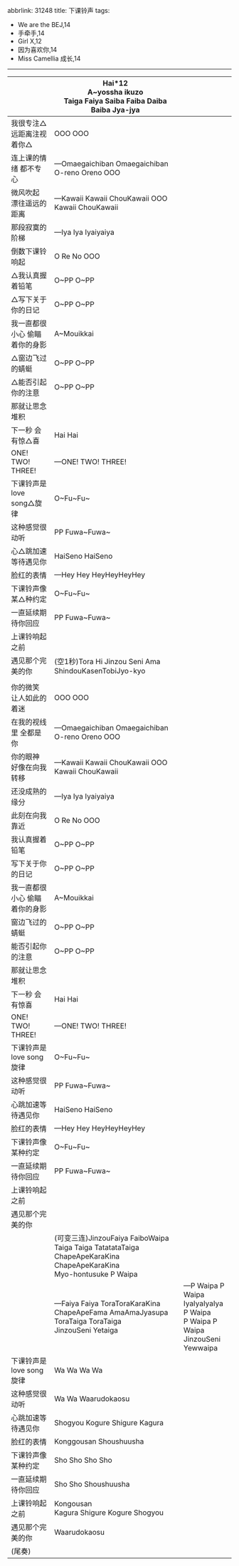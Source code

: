 abbrlink: 31248
title: 下课铃声
tags:
  - We are the BEJ,14
  - 手牵手,14
  - Girl X,12
  - 因为喜欢你,14
  - Miss Camellia 成长,14
---
|      |Hai*12<br>A~yossha ikuzo<br>Taiga Faiya Saiba Faiba Daiba Baiba Jya-jya|      |
|--|--|--|
|我很专注△ 远距离注视着你△|OOO OOO|      |
|连上课的情绪 都不专心|—Omaegaichiban Omaegaichiban O-reno Oreno OOO|      |
|微风吹起 漂往遥远的距离|—Kawaii Kawaii ChouKawaii OOO Kawaii ChouKawaii|      |
|那段寂寞的阶梯|—Iya Iya Iyaiyaiya|      |
|倒数下课铃响起|O Re No OOO|      |
|△我认真握着铅笔|O~PP O~PP|      |
|△写下关于你的日记|O~PP O~PP|      |
|我一直都很小心 偷瞄着你的身影|A~Mouikkai|      |
|△窗边飞过的蜻蜓 |O~PP O~PP|      |
|△能否引起你的注意|O~PP O~PP|      |
|那就让思念堆积|      |      |
|下一秒 会有惊△喜|Hai Hai|      |
|ONE! TWO! THREE!|—ONE! TWO! THREE!|      |
|下课铃声是love song△旋律|O~Fu~Fu~|      |
|这种感觉很动听|PP Fuwa~Fuwa~|      |
|心△跳加速等待遇见你|HaiSeno HaiSeno|      |
|脸红的表情|—Hey Hey HeyHeyHeyHey|      |
|下课铃声像某△种约定|O~Fu~Fu~|      |
|一直延续期待你回应|PP Fuwa~Fuwa~|      |
|上课铃响起之前|      |      |
|遇见那个完美的你|(空1秒)Tora Hi Jinzou Seni Ama ShindouKasenTobiJyo-kyo|      |
|      |      |      |
|你的微笑 让人如此的着迷|OOO OOO|      |
|在我的视线里 全都是你|—Omaegaichiban Omaegaichiban O-reno Oreno OOO|      |
|你的眼神 好像在向我转移|—Kawaii Kawaii ChouKawaii OOO Kawaii ChouKawaii|      |
|还没成熟的缘分|—Iya Iya Iyaiyaiya|      |
|此刻在向我靠近|O Re No OOO|      |
|我认真握着铅笔 |O~PP O~PP|      |
|写下关于你的日记|O~PP O~PP|      |
|我一直都很小心 偷瞄着你的身影|A~Mouikkai|      |
|窗边飞过的蜻蜓|O~PP O~PP|      |
|能否引起你的注意|O~PP O~PP|      |
|那就让思念堆积|      |      |
|下一秒 会有惊喜|Hai Hai|      |
|ONE! TWO! THREE!|—ONE! TWO! THREE!|      |
|下课铃声是love song旋律|O~Fu~Fu~|      |
|这种感觉很动听|PP Fuwa~Fuwa~|      |
|心跳加速等待遇见你|HaiSeno HaiSeno|      |
|脸红的表情|—Hey Hey HeyHeyHeyHey|      |
|下课铃声像某种约定|O~Fu~Fu~|      |
|一直延续期待你回应|PP Fuwa~Fuwa~|      |
|上课铃响起之前|      |      |
|遇见那个完美的你|      |      |
|      |(可变三连)JinzouFaiya FaiboWaipa<br>Taiga Taiga TatatataTaiga<br>ChapeApeKaraKina ChapeApeKaraKina<br>Myo-hontusuke P Waipa|      |
|      |—Faiya Faiya ToraToraKaraKina<br>ChapeApeFama AmaAmaJyasupa<br>ToraTaiga ToraTaiga<br>JinzouSeni Yetaiga<br>|—P Waipa P Waipa<br>IyaIyaIyaIya P Waipa<br>P Waipa P Waipa<br>JinzouSeni Yewwaipa|
|下课铃声是love song旋律|Wa  Wa  Wa  Wa |      |
|这种感觉很动听|Wa Wa Waarudokaosu|      |
|心跳加速等待遇见你|Shogyou Kogure Shigure Kagura|      |
|脸红的表情|Konggousan Shoushuusha|      |
|下课铃声像某种约定|Sho Sho Sho Sho|      |
|一直延续期待你回应|Sho Sho Shoushuusha|      |
|上课铃响起之前|Kongousan<br>Kagura Shigure Kogure Shogyou|      |
|遇见那个完美的你|Waarudokaosu|      |
|(尾奏)|      |      |